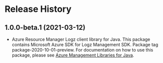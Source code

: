 # Release History

## 1.0.0-beta.1 (2021-03-12)

- Azure Resource Manager Logz client library for Java. This package contains Microsoft Azure SDK for Logz Management SDK.  Package tag package-2020-10-01-preview. For documentation on how to use this package, please see [Azure Management Libraries for Java](https://aka.ms/azsdk/java/mgmt).
